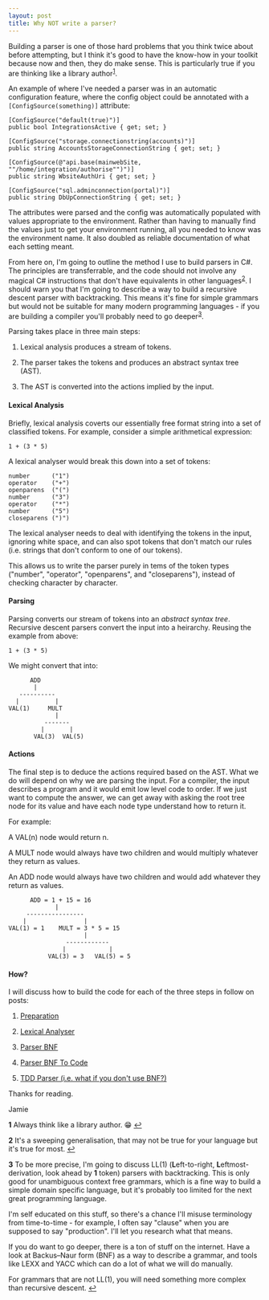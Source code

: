 ```yaml
---
layout: post
title: Why NOT write a parser?
---
```


Building a parser is one of those hard problems that you think twice about before attempting, but I think it's good to have the know-how in your toolkit because now and then, they do make sense. This is particularly true if you are thinking like a library author<sup id="a1">[1](#f1)</sup>.

An example of where I've needed a parser was in an automatic configuration feature, where the config object could be annotated with a ```[ConfigSource(something)]``` attribute:

```text
[ConfigSource("default(true)")]
public bool IntegrationsActive { get; set; }
```

```text
[ConfigSource("storage.connectionstring(accounts)")]
public string AccountsStorageConnectionString { get; set; }
```

```text
[ConfigSource(@"api.base(mainwebSite, ""/home/integration/authorise"")")]
public string WbsiteAuthUri { get; set; }
```

```text
[ConfigSource("sql.adminconnection(portal)")]
public string DbUpConnectionString { get; set; }
```

The attributes were parsed and the config was automatically populated with values appropriate to the environment. Rather than having to manually find the values just to get your environment running, all you needed to know was the environment name. It also doubled as reliable documentation of what each setting meant.

From here on, I'm going to outline the method I use to build parsers in C#. The principles are transferrable, and the code should not involve any magical C# instructions that don't have equivalents in other languages<sup id="a2">[2](#f2)</sup>. I should warn you that I'm going to describe a way to build a recursive descent parser with backtracking. This means it's fine for simple grammars but would not be suitable for many modern programming languages - if you are building a compiler you'll probably need to go deeper<sup id="a3">[3](#f3)</sup>.

Parsing takes place in three main steps:

1. Lexical analysis produces a stream of tokens.

2. The parser takes the tokens and produces an abstract syntax tree (AST).

3. The AST is converted into the actions implied by the input.

#### Lexical Analysis

Briefly, lexical analysis coverts our essentially free format string into a set of classified tokens. For example, consider a simple arithmetical expression:

```1 + (3 * 5)```

A lexical analyser would break this down into a set of tokens:

```text
number      ("1")
operator    ("+")
openparens  ("(")
number      ("3")
operator    ("*")
number      ("5")
closeparens (")")
```

The lexical analyser needs to deal with identifying the tokens in the input, ignoring white space, and can also spot tokens that don't match our rules (i.e. strings that don't conform to one of our tokens).

This allows us to write the parser purely in tems of the token types ("number", "operator", "openparens", and "closeparens"), instead of checking character by character.

#### Parsing

Parsing converts our stream of tokens into an *abstract syntax tree*. Recursive descent parsers convert the input into a heirarchy. Reusing the example from above:

```1 + (3 * 5)```

We might convert that into:

```text
      ADD
       |
   ----------
  |          |
VAL(1)     MULT
             |
          -------
         |       |
       VAL(3)  VAL(5)
```

#### Actions

The final step is to deduce the actions required based on the AST. What we do will depend on why we are parsing the input. For a compiler, the input describes a program and it would emit low level code to order. If we just want to compute the answer, we can get away with asking the root tree node for its value and have each node type understand how to return it.

For example:

A VAL(n) node would return n.

A MULT node would always have two children and would multiply whatever they return as values.

An ADD node would always have two children and would add whatever they return as values.

```text
      ADD = 1 + 15 = 16
             |
     ----------------
    |                |
VAL(1) = 1    MULT = 3 * 5 = 15
                     |
                ------------
               |            |
           VAL(3) = 3   VAL(5) = 5
```

#### How?
I will discuss how to build the code for each of the three steps in follow on posts:

1. [Preparation](https://jamie-davis.github.io/the-open-closed-dev/Why-NOT-write-a-parser-2/)

2. [Lexical Analyser](https://jamie-davis.github.io/the-open-closed-dev/Why-NOT-write-a-parser-3/)

3. [Parser BNF](https://jamie-davis.github.io/the-open-closed-dev/Why-NOT-write-a-parser-4/)

4. [Parser BNF To Code](https://jamie-davis.github.io/the-open-closed-dev/Why-NOT-write-a-parser-5/)

5. [TDD Parser (i.e. what if you don't use BNF?)](https://jamie-davis.github.io/the-open-closed-dev/Why-NOT-write-a-parser-6/)

Thanks for reading.

Jamie


<b id="f1">1</b> Always think like a library author. :grin: [↩](#a1)

<b id="f2">2</b> It's a sweeping generalisation, that may not be true for your language but it's true for most. [↩](#a2)

<b id="f3">3</b> To be more precise, I'm going to discuss LL(1) (**L**eft-to-right, **L**eftmost-derivation, look ahead by **1** token) parsers with backtracking. This is only good for unambiguous context free grammars, which is a fine way to build a simple domain specific language, but it's probably too limited for the next great programming language.

I'm self educated on this stuff, so there's a chance I'll misuse terminology from time-to-time - for example, I often say "clause" when you are supposed to say "production". I'll let you research what that means.

If you do want to go deeper, there is a ton of stuff on the internet. Have a look at Backus–Naur form (BNF) as a way to describe a grammar, and tools like LEXX and YACC which can do a lot of what we will do manually.

For grammars that are not LL(1), you will need something more complex than recursive descent.
 [↩](#a3)
